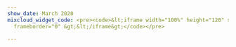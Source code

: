 ```yaml
---
show_date: March 2020
mixcloud_widget_code: <pre><code>&lt;iframe width="100%" height="120" src="https://www.mixcloud.com/widget/iframe/?hide_cover=1&amp;light=1&amp;feed=%2FMusicBoxRadioUK%2Fbass-cycle-monday-16th-march-2020%2F"
  frameborder="0" &gt;&lt;/iframe&gt;</code></pre>

---
```

